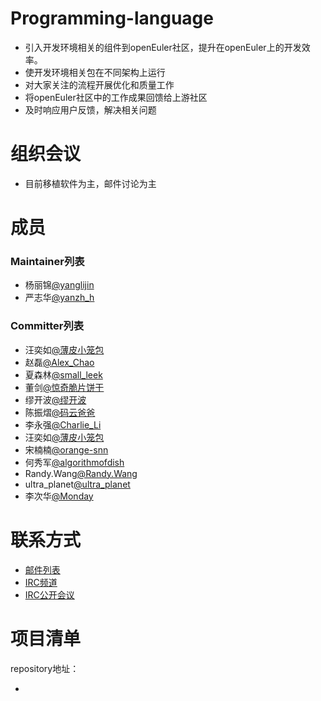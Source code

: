# Programming-language

- 引入开发环境相关的组件到openEuler社区，提升在openEuler上的开发效率。
- 使开发环境相关包在不同架构上运行
- 对大家关注的流程开展优化和质量工作
- 将openEuler社区中的工作成果回馈给上游社区
- 及时响应用户反馈，解决相关问题



# 组织会议

- 目前移植软件为主，邮件讨论为主




# 成员

### Maintainer列表

- 杨丽锦[@yanglijin](https://gitee.com/yanglijin)
- 严志华[@yanzh_h](https://gitee.com/yanzh_h)


### Committer列表

- 汪奕如[@薄皮小笼包](https://gitee.com/ruebb)
- 赵磊[@Alex_Chao](https://gitee.com/AlexZ11)
- 夏森林[@small_leek](https://gitee.com/small_leek)
- 董剑[@惊奇脆片饼干](https://gitee.com/dogsheng)
- 缪开波[@缪开波](https://gitee.com/miao_kaibo)
- 陈振熠[@码云爸爸](https://gitee.com/eric14chan)
- 李永强[@Charlie_Li](https://gitee.com/Charlie_Li)
- 汪奕如[@薄皮小笼包](https://gitee.com/ruebb)
- 宋楠楠[@orange-snn](https://gitee.com/orange-snn)
- 何秀军[@algorithmofdish](https://gitee.com/algorithmofdish)
- Randy.Wang[@Randy.Wang](https://gitee.com/wangxp006)
- ultra_planet[@ultra_planet](https://gitee.com/ultra_planet)
- 李次华[@Monday](https://gitee.com/licihua)

# 联系方式

- [邮件列表](dev@openeuler.org)
- [IRC频道](#openeuler-dev)
- [IRC公开会议](#openeuler-meeting)





# 项目清单

repository地址：

- 
